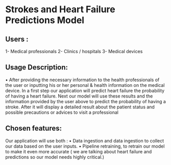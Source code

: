 # Strokes and Heart Failure Predictions Model

## Users :
1-	Medical professionals
2-	Clinics / hospitals
3-	Medical devices


## Usage Description:

•	After providing the necessary information to the health professionals of the user or inputting his or her personal & health information on the medical device.
In a first step our application will predict heart failure the probability of having a heart failure.
Next our model will use these results and the information provided by the user above to predict the probability of having a stroke. 
After it will display a detailed result about the patient status and possible precautions or advices to visit a professional

## Chosen features:
Our application will use both :
•	Data ingestion and data ingestion to collect our data based on the user inputs.
•	Pipeline retraining,  to retrain our model to make it even more accurate ( we are talking about heart failure and predictions so our model needs highly critical.)
